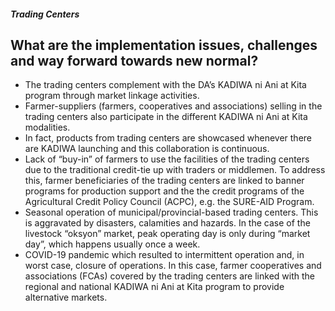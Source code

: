 ##### Trading Centers

## What are the implementation issues, challenges and way forward towards new normal?


 - The trading centers complement with the DA’s KADIWA ni Ani at Kita program through market linkage activities.
 - Farmer-suppliers (farmers, cooperatives and associations) selling in the trading centers also participate in the different KADIWA ni Ani at Kita modalities.
 - In fact, products from trading centers are showcased whenever there are KADIWA launching and this collaboration is continuous.
 - Lack of “buy-in” of farmers to use the facilities of the trading centers due to the traditional credit-tie up with traders or middlemen. To address this, farmer beneficiaries of the trading centers are linked to banner programs for production support and the the credit programs of the Agricultural Credit Policy Council (ACPC), e.g. the SURE-AID Program.
 - Seasonal operation of municipal/provincial-based trading centers. This is aggravated by disasters, calamities and hazards. In the case of the livestock “oksyon” market, peak operating day is only during “market day”, which happens usually once a week.
 - COVID-19 pandemic which resulted to intermittent operation and, in worst case, closure of operations. In this case, farmer cooperatives and associations (FCAs) covered by the trading centers are linked with the regional and national KADIWA ni Ani at Kita program to provide alternative markets.
